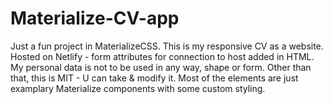 # Materialize-CV-app
Just a fun project in MaterializeCSS.
This is my responsive CV as a website.
Hosted on Netlify - form attributes for connection to host added in HTML.
My personal data is not to be used in any way, shape or form. Other than that, this is MIT - U can take & modify it.
Most of the elements are just examplary Materialize components with some custom styling.
